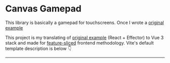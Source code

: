 # Canvas Gamepad
This library is basically a gamepad for touchscreens.
Once I wrote a [original example](https://github.com/feature-sliced/examples/tree/master/todo-app)

This project is my translating of [original example](https://github.com/feature-sliced/examples/tree/master/todo-app) (React + Effector) to Vue 3 stack and made for [feature-sliced](https://feature-sliced.design/) frontend methodology. Vite's default template description is below 👇

<hr>